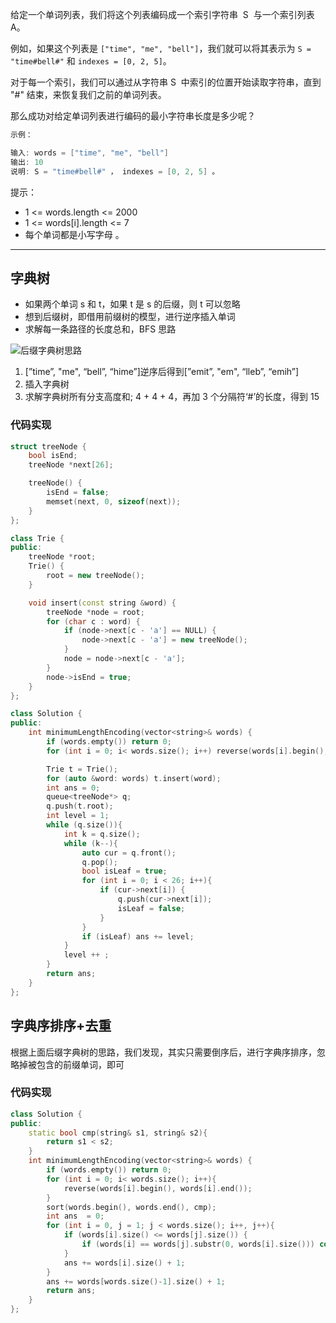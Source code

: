 给定一个单词列表，我们将这个列表编码成一个索引字符串  S  与一个索引列表 A。

例如，如果这个列表是 `["time", "me", "bell"]`，我们就可以将其表示为 `S = "time#bell#"` 和 `indexes = [0, 2, 5]`。

对于每一个索引，我们可以通过从字符串 S  中索引的位置开始读取字符串，直到 "#" 结束，来恢复我们之前的单词列表。

那么成功对给定单词列表进行编码的最小字符串长度是多少呢？

```cpp
示例：

输入: words = ["time", "me", "bell"]
输出: 10
说明: S = "time#bell#" ， indexes = [0, 2, 5] 。
```

提示：

- 1 <= words.length <= 2000
- 1 <= words[i].length <= 7
- 每个单词都是小写字母 。

---

## 字典树

- 如果两个单词 s 和 t，如果 t 是 s 的后缀，则 t 可以忽略
- 想到后缀树，即借用前缀树的模型，进行逆序插入单词
- 求解每一条路径的长度总和，BFS 思路

![后缀字典树思路](https://muyids.oss-cn-beijing.aliyuncs.com/820.trie.png)

1. [”time”, "me", “bell”, “hime”]逆序后得到[”emit”, "em", “lleb”, “emih”]
2. 插入字典树
3. 求解字典树所有分支高度和; 4 + 4 + 4，再加 3 个分隔符‘#’的长度，得到 15

### 代码实现

```cpp
struct treeNode {
    bool isEnd;
    treeNode *next[26];

    treeNode() {
        isEnd = false;
        memset(next, 0, sizeof(next));
    }
};

class Trie {
public:
    treeNode *root;
    Trie() {
        root = new treeNode();
    }

    void insert(const string &word) {
        treeNode *node = root;
        for (char c : word) {
            if (node->next[c - 'a'] == NULL) {
                node->next[c - 'a'] = new treeNode();
            }
            node = node->next[c - 'a'];
        }
        node->isEnd = true;
    }
};

class Solution {
public:
    int minimumLengthEncoding(vector<string>& words) {
        if (words.empty()) return 0;
        for (int i = 0; i< words.size(); i++) reverse(words[i].begin(), words[i].end());

        Trie t = Trie();
        for (auto &word: words) t.insert(word);
        int ans = 0;
        queue<treeNode*> q;
        q.push(t.root);
        int level = 1;
        while (q.size()){
            int k = q.size();
            while (k--){
                auto cur = q.front();
                q.pop();
                bool isLeaf = true;
                for (int i = 0; i < 26; i++){
                    if (cur->next[i]) {
                        q.push(cur->next[i]);
                        isLeaf = false;
                    }
                }
                if (isLeaf) ans += level;
            }
            level ++ ;
        }
        return ans;
    }
};
```

## 字典序排序+去重

根据上面后缀字典树的思路，我们发现，其实只需要倒序后，进行字典序排序，忽略掉被包含的前缀单词，即可

### 代码实现

```cpp
class Solution {
public:
    static bool cmp(string& s1, string& s2){
        return s1 < s2;
    }
    int minimumLengthEncoding(vector<string>& words) {
        if (words.empty()) return 0;
        for (int i = 0; i< words.size(); i++){
            reverse(words[i].begin(), words[i].end());
        }
        sort(words.begin(), words.end(), cmp);
        int ans  = 0;
        for (int i = 0, j = 1; j < words.size(); i++, j++){
            if (words[i].size() <= words[j].size()) {
                if (words[i] == words[j].substr(0, words[i].size())) continue;
            }
            ans += words[i].size() + 1;
        }
        ans += words[words.size()-1].size() + 1;
        return ans;
    }
};
```
